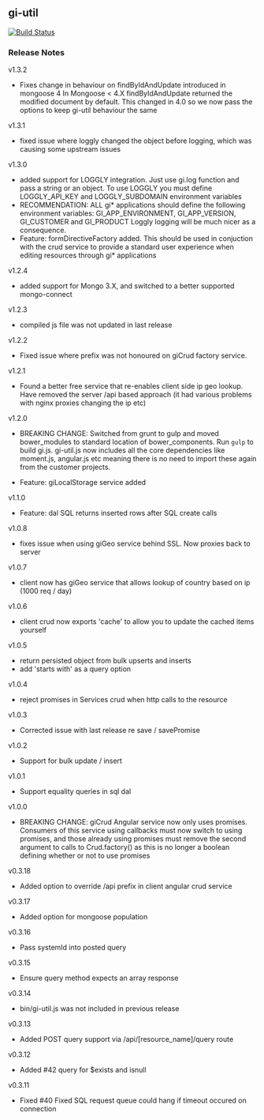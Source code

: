 gi-util
-------------

[![Build Status](https://drone.goincremental.com/github.com/GoIncremental/gi-util/status.svg?branch=master)](https://drone.goincremental.com/github.com/GoIncremental/gi-util)

### Release Notes
v1.3.2
- Fixes change in behaviour on findByIdAndUpdate introduced in mongoose 4
In Mongoose < 4.X findByIdAndUpdate returned the modified document by default.  This changed in 4.0 so we now pass the options to keep gi-util behaviour the same

v1.3.1
- fixed issue where loggly changed the object before logging, which was causing some upstream issues

v1.3.0
- added support for LOGGLY integration.  Just use gi.log function and pass a string or an object.  To use LOGGLY you must define LOGGLY_API_KEY and LOGGLY_SUBDOMAIN environment variables
- RECOMMENDATION:  ALL gi* applications should define the following environment variables: GI_APP_ENVIRONMENT, GI_APP_VERSION, GI_CUSTOMER and GI_PRODUCT  Loggly logging
will be much nicer as a consequence.
- Feature: formDirectiveFactory added.  This should be used in conjuction with the crud service to provide a standard user experience when editing resources through gi* applications

v1.2.4
- added support for Mongo 3.X, and switched to a better supported mongo-connect

v1.2.3
- compiled js file was not updated in last release

v1.2.2
- Fixed issue where prefix was not honoured on giCrud factory service.

v1.2.1
- Found a better free service that re-enables client side ip geo lookup.  Have removed
the server /api based approach (it had various problems with nginx proxies changing the ip etc)

v1.2.0
- BREAKING CHANGE: Switched from grunt to gulp and moved bower_modules to standard location of bower_components.  Run `gulp` to build gi.js.
gi-util.js now includes all the core dependencies like moment.js, angular.js etc meaning
there is no need to import these again from the customer projects.

- Feature: giLocalStorage service added

v1.1.0
- Feature: dal SQL returns inserted rows after SQL create calls

v1.0.8
- fixes issue when using giGeo service behind SSL.  Now proxies back to server

v1.0.7
- client now has giGeo service that allows lookup of country based on ip (1000 req / day)

v1.0.6
- client crud now exports 'cache' to allow you to update the cached items yourself

v1.0.5
- return persisted object from bulk upserts and inserts
- add 'starts with' as a query option

v1.0.4
- reject promises in Services crud when http calls to the resource

v1.0.3
- Corrected issue with last release re save / savePromise

v1.0.2
- Support for bulk update / insert

v1.0.1
- Support equality queries in sql dal

v1.0.0
- BREAKING CHANGE: giCrud Angular service now only uses promises.  Consumers of this service using callbacks must now switch to using promises, and those already using promises must remove the second argument to calls to Crud.factory() as this is no longer a boolean defining whether or not to use promises

v0.3.18
- Added option to override /api prefix in client angular crud service

v0.3.17
- Added option for mongoose population

v0.3.16
- Pass systemId into posted query

v0.3.15
- Ensure query method expects an array response

v0.3.14
- bin/gi-util.js was not included in previous release

v0.3.13
- Added POST query support via /api/[resource_name]/query route

v0.3.12
- Added #42 query for $exists and isnull

v0.3.11
- Fixed #40 Fixed SQL request queue could hang if timeout occured on connection
